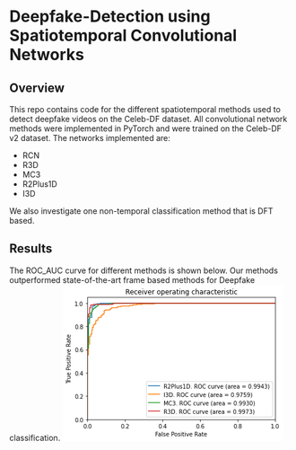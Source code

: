 # Deepfake-Detection using Spatiotemporal Convolutional Networks

## Overview
This repo contains code for the different spatiotemporal methods used to detect deepfake videos on the Celeb-DF dataset. All convolutional network methods were implemented in PyTorch and were trained on the Celeb-DF v2 dataset. The networks implemented are:
* RCN
* R3D
* MC3
* R2Plus1D
* I3D

We also investigate one non-temporal classification method that is DFT based.

## Results
The ROC_AUC curve for different methods is shown below. Our methods outperformed state-of-the-art frame based methods for Deepfake classification.
![alt text](ROC_results.png)
